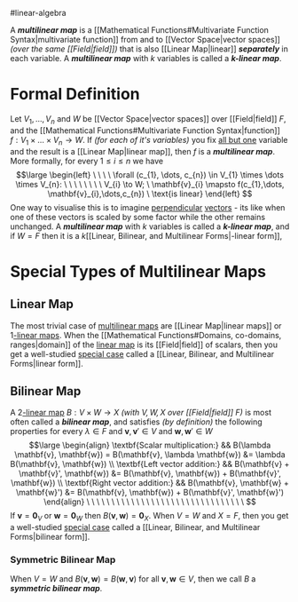 #linear-algebra 

A ***multilinear map*** is a [[Mathematical Functions#Multivariate Function Syntax|multivariate function]] from and to [[Vector Space|vector spaces]] *(over the same [[Field|field]])* that is also [[Linear Map|linear]] ***separately*** in each variable. A ***multilinear map*** with $k$ variables is called a ***$k$-linear map***.

# Formal Definition
Let $V_{1},\dots,V_{n}$ and $W$ be [[Vector Space|vector spaces]] over [[Field|field]] $F$, and the [[Mathematical Functions#Multivariate Function Syntax|function]] $f: V_{1} \times \dots \times V_{n} \to W$. If *(for each of it's variables)* you fix <u>all but one</u> variable and the result is a [[Linear Map|linear map]], then $f$ is a ***multilinear map***. More formally, for every $1 \leq i \leq n$ we have
$$\large
\begin{left}
\ \ \ \ \forall (c_{1}, \dots, c_{n}) \in V_{1} \times \dots \times V_{n}: \ \ \ \ \ \ \ \
V_{i} \to W; \ \mathbf{v}_{i} \mapsto f(c_{1},\dots, \mathbf{v}_{i},\dots,c_{n}) \
\text{is linear}
\end{left}
$$
One way to visualise this is to imagine [perpendicular](https://en.wikipedia.org/wiki/Perpendicular#Lines_in_three_dimensions) <u>vectors</u> - its like when one of these vectors is scaled by some factor while the other remains unchanged. A ***multilinear map*** with $k$ variables is called a ***$k$-linear map***, and if $W=F$ then it is a $k$[[Linear, Bilinear, and Multilinear Forms|-linear form]],

# Special Types of Multilinear Maps
## Linear Map
The most trivial case of <u>multilinear maps</u> are [[Linear Map|linear maps]] or $1$<u>-linear maps</u>. When the [[Mathematical Functions#Domains, co-domains, ranges|domain]] of the <u>linear map</u> is its [[Field|field]] of scalars, then you get a well-studied <u>special case</u> called a [[Linear, Bilinear, and Multilinear Forms|linear form]].

## Bilinear Map
A $2$<u>-linear map</u> $B: V \times W \to X$ *(with $V,W,X$ over [[Field|field]] $F$)* is most often called a ***bilinear map***, and satisfies *(by definition)* the following properties for every $\lambda \in F$ and $\mathbf{v}, \mathbf{v}' \in V$ and $\mathbf{w}, \mathbf{w}' \in W$ 
$$\large
\begin{align}
\textbf{Scalar multiplication:} && B(\lambda \mathbf{v}, \mathbf{w}) = B(\mathbf{v}, \lambda \mathbf{w}) &= \lambda B(\mathbf{v}, \mathbf{w}) \\ 
\textbf{Left vector addition:} && B(\mathbf{v} + \mathbf{v}', \mathbf{w}) &= B(\mathbf{v}, \mathbf{w}) + B(\mathbf{v}', \mathbf{w}) \\ 
\textbf{Right vector addition:} && B(\mathbf{v}, \mathbf{w} + \mathbf{w}') &= B(\mathbf{v}, \mathbf{w}) + B(\mathbf{v}', \mathbf{w}')
\end{align} \ \ \ \ \ \ \ \ \ \ \ \ \ \ \ \ \ \ \ \ \ \ \ \ \ \ \ \ \ \ \ \
$$
If $\mathbf{v} = \mathbf{0}_{V}$ or $\mathbf{w} = \mathbf{0}_{W}$ then $B(\mathbf{v},\mathbf{w}) = \mathbf{0}_{X}$. When $V=W$ and $X=F$, then you get a well-studied <u>special case</u> called a [[Linear, Bilinear, and Multilinear Forms|bilinear form]].

### Symmetric Bilinear Map
When $V=W$ and $B(\mathbf{v},\mathbf{w}) = B(\mathbf{w},\mathbf{v})$ for all $\mathbf{v}, \mathbf{w} \in V$, then we call $B$ a ***symmetric bilinear map***.